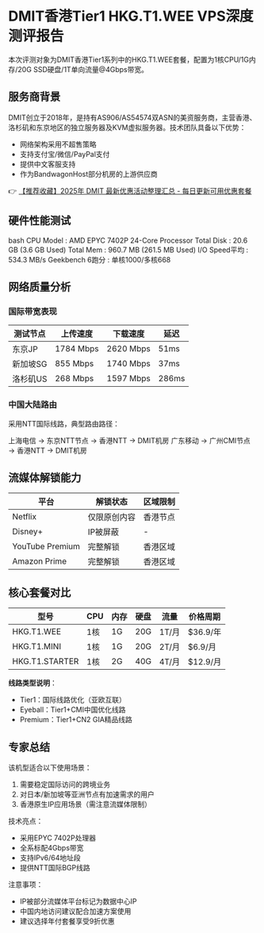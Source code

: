# DMIT香港Tier1 HKG.T1.WEE VPS深度测评报告

本次评测对象为DMIT香港Tier1系列中的HKG.T1.WEE套餐，配置为1核CPU/1G内存/20G SSD硬盘/1T单向流量@4Gbps带宽。

## 服务商背景
DMIT创立于2018年，是持有AS906/AS54574双ASN的美资服务商，主营香港、洛杉矶和东京地区的独立服务器及KVM虚拟服务器。技术团队具备以下优势：
- 网络架构采用不超售策略
- 支持支付宝/微信/PayPal支付
- 提供中文客服支持
- 作为BandwagonHost部分机房的上游供应商

👉 [【推荐收藏】2025年 DMIT 最新优惠活动整理汇总 - 每日更新可用优惠套餐](https://bit.ly/dmit_coupon)

## 硬件性能测试
bash
CPU Model          : AMD EPYC 7402P 24-Core Processor
Total Disk        : 20.6 GB (3.6 GB Used)
Total Mem         : 960.7 MB (261.5 MB Used)
I/O Speed平均      : 534.3 MB/s
Geekbench 6跑分    : 单核1000/多核668

## 网络质量分析
### 国际带宽表现
| 测试节点         | 上传速度    | 下载速度    | 延迟  |
|------------------|------------|-------------|-------|
| 东京JP           | 1784 Mbps  | 2620 Mbps   | 51ms  |
| 新加坡SG         | 855 Mbps   | 1740 Mbps   | 37ms  |
| 洛杉矶US        | 268 Mbps   | 1597 Mbps   | 286ms |

### 中国大陆路由
采用NTT国际线路，典型路由路径：

上海电信 → 东京NTT节点 → 香港NTT → DMIT机房
广东移动 → 广州CMI节点 → 香港NTT → DMIT机房

## 流媒体解锁能力
| 平台           | 解锁状态       | 区域限制   |
|----------------|----------------|------------|
| Netflix        | 仅限原创内容   | 香港节点   |
| Disney+        | IP被屏蔽       | -          |
| YouTube Premium| 完整解锁       | 香港区域   |
| Amazon Prime   | 完整解锁       | 香港区域   |

## 核心套餐对比
| 型号           | CPU | 内存 | 硬盘  | 流量   | 价格周期 |
|----------------|-----|------|-------|--------|----------|
| HKG.T1.WEE     | 1核 | 1G   | 20G   | 1T/月  | $36.9/年 |
| HKG.T1.MINI    | 1核 | 1G   | 20G   | 2T/月  | $6.9/月  |
| HKG.T1.STARTER | 1核 | 2G   | 40G   | 4T/月  | $12.9/月 |

**线路类型说明**：
- Tier1：国际线路优化（亚欧互联）
- Eyeball：Tier1+CMI中国优化线路
- Premium：Tier1+CN2 GIA精品线路

## 专家总结
该机型适合以下使用场景：
1. 需要稳定国际访问的跨境业务
2. 对日本/新加坡等亚洲节点有加速需求的用户
3. 香港原生IP应用场景（需注意流媒体限制）

技术亮点：
- 采用EPYC 7402P处理器
- 全系标配4Gbps带宽
- 支持IPv6/64地址段
- 提供NTT国际BGP线路

注意事项：
- IP被部分流媒体平台标记为数据中心IP
- 中国内地访问建议配合加速方案使用
- 建议选择年付套餐享受9折优惠